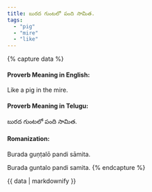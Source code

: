 ```yaml
---
title: బురద గుంటలో పంది సామిత.
tags:
  - "pig"
  - "mire"
  - "like"
---
```


{% capture data %}
#### Proverb Meaning in English:
Like a pig in the mire.

#### Proverb Meaning in Telugu:
బురద గుంటలో పంది సామిత.

#### Romanization:
Burada guṇṭalō pandi sāmita.

Burada guntalo pandi samita.
{% endcapture %}

{{ data | markdownify }}

